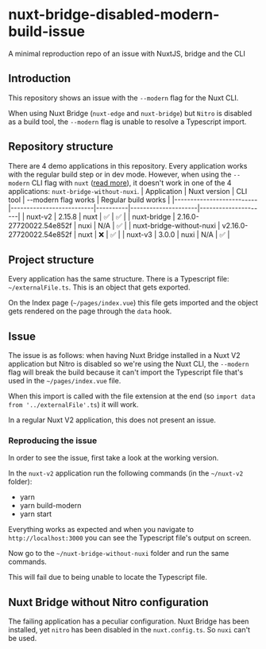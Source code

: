 # nuxt-bridge-disabled-modern-build-issue
A minimal reproduction repo of an issue with NuxtJS, bridge and the CLI

## Introduction
This repository shows an issue with the `--modern` flag for the Nuxt CLI.

When using Nuxt Bridge (`nuxt-edge` and `nuxt-bridge`) but `Nitro` is disabled as a build tool, the `--modern` flag is unable to resolve a Typescript import.

## Repository structure
There are 4 demo applications in this repository. Every application works with the regular build step or in dev mode. However, when using the `--modern` CLI flag with `nuxt` ([read more](https://nuxtjs.org/docs/configuration-glossary/configuration-modern#the-modern-property)), it doesn't work in one of the 4 applications: `nuxt-bridge-without-nuxi`.
| Application              | Nuxt version             | CLI tool | --modern flag works | Regular build works |
|--------------------------|--------------------------|----------|---------------------|---------------------|
| nuxt-v2                  | 2.15.8                   | nuxt     | :white_check_mark:  | :white_check_mark:  |
| nuxt-bridge              | 2.16.0-27720022.54e852f  | nuxi     | N/A                 | :white_check_mark:  |
| nuxt-bridge-without-nuxi | v2.16.0-27720022.54e852f | nuxt     | :x:                 | :white_check_mark:  |
| nuxt-v3                  | 3.0.0                    | nuxi     | N/A                 | :white_check_mark:  |

## Project structure
Every application has the same structure.
There is a Typescript file: `~/externalFile.ts`. This is an object that gets exported.

On the Index page (`~/pages/index.vue`) this file gets imported and the object gets rendered on the page through the `data` hook.

## Issue
The issue is as follows: when having Nuxt Bridge installed in a Nuxt V2 application but Nitro is disabled so we're using the Nuxt CLI, the `--modern` flag will break the build because it can't import the Typescript file that's used in the `~/pages/index.vue` file.

When this import is called with the file extension at the end (so `import data from '../externalFile'.ts`) it will work.

In a regular Nuxt V2 application, this does not present an issue.

### Reproducing the issue
In order to see the issue, first take a look at the working version.

In the `nuxt-v2` application run the following commands (in the `~/nuxt-v2` folder):
* yarn
* yarn build-modern
* yarn start

Everything works as expected and when you navigate to `http://localhost:3000` you can see the Typescript file's output on screen.

Now go to the `~/nuxt-bridge-without-nuxi` folder and run the same commands.

This will fail due to being unable to locate the Typescript file.

## Nuxt Bridge without Nitro configuration
The failing application has a peculiar configuration.
Nuxt Bridge has been installed, yet `nitro` has been disabled in the `nuxt.config.ts`. So `nuxi` can't be used.